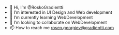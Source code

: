 - 👋 Hi, I’m @RoskoGradientti
- 👀 I’m interested in UI Design and Web development 
- 🌱 I’m currently learning WebDevelopment 
- 💞️ I’m looking to collaborate on WebDevelopment 
- 📫 How to reach me rosen.georgiev@gradientti.com

<!---
RoskoGradientti/RoskoGradientti is a ✨ special ✨ repository because its `README.md` (this file) appears on your GitHub profile.
You can click the Preview link to take a look at your changes.
--->
